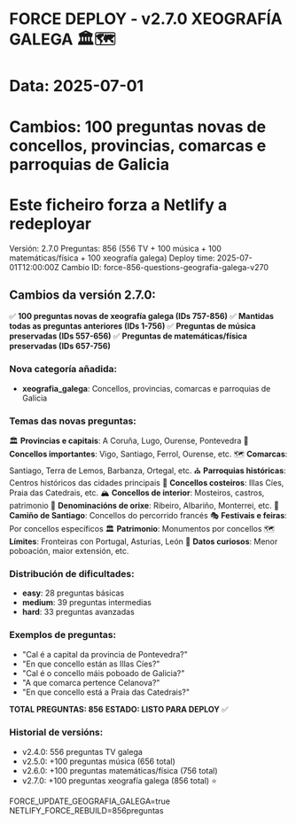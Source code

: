 # FORCE DEPLOY - v2.7.0 XEOGRAFÍA GALEGA 🏛️🗺️
# Data: 2025-07-01
# Cambios: 100 preguntas novas de concellos, provincias, comarcas e parroquias de Galicia
# Este ficheiro forza a Netlify a redeployar

Versión: 2.7.0
Preguntas: 856 (556 TV + 100 música + 100 matemáticas/física + 100 xeografía galega)
Deploy time: 2025-07-01T12:00:00Z
Cambio ID: force-856-questions-geografia-galega-v270

## Cambios da versión 2.7.0:
✅ **100 preguntas novas de xeografía galega (IDs 757-856)**
✅ **Mantidas todas as preguntas anteriores (IDs 1-756)**
✅ **Preguntas de música preservadas (IDs 557-656)**
✅ **Preguntas de matemáticas/física preservadas (IDs 657-756)**

### Nova categoría añadida:
- **xeografia_galega**: Concellos, provincias, comarcas e parroquias de Galicia

### Temas das novas preguntas:
🏛️ **Provincias e capitais**: A Coruña, Lugo, Ourense, Pontevedra
📍 **Concellos importantes**: Vigo, Santiago, Ferrol, Ourense, etc.
🗺️ **Comarcas**: Santiago, Terra de Lemos, Barbanza, Ortegal, etc.
⛪ **Parroquias históricas**: Centros históricos das cidades principais
🌊 **Concellos costeiros**: Illas Cíes, Praia das Catedrais, etc.
🏔️ **Concellos de interior**: Mosteiros, castros, patrimonio
🍷 **Denominacións de orixe**: Ribeiro, Albariño, Monterrei, etc.
🚶 **Camiño de Santiago**: Concellos do percorrido francés
🎭 **Festivais e feiras**: Por concellos específicos
🏛️ **Patrimonio**: Monumentos por concellos
🗺️ **Límites**: Fronteiras con Portugal, Asturias, León
🎯 **Datos curiosos**: Menor poboación, maior extensión, etc.

### Distribución de dificultades:
- **easy**: 28 preguntas básicas
- **medium**: 39 preguntas intermedias  
- **hard**: 33 preguntas avanzadas

### Exemplos de preguntas:
- "Cal é a capital da provincia de Pontevedra?"
- "En que concello están as Illas Cíes?"
- "Cal é o concello máis poboado de Galicia?"
- "A que comarca pertence Celanova?"
- "En que concello está a Praia das Catedrais?"

**TOTAL PREGUNTAS: 856**
**ESTADO: LISTO PARA DEPLOY** ✅

### Historial de versións:
- v2.4.0: 556 preguntas TV galega
- v2.5.0: +100 preguntas música (656 total)
- v2.6.0: +100 preguntas matemáticas/física (756 total)  
- v2.7.0: +100 preguntas xeografía galega (856 total) ⭐

FORCE_UPDATE_GEOGRAFIA_GALEGA=true
NETLIFY_FORCE_REBUILD=856preguntas
